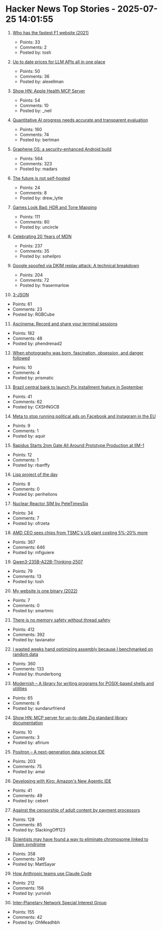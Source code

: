 # Hacker News Top Stories - 2025-07-25 14:01:55

1. [Who has the fastest F1 website (2021)](https://jakearchibald.com/2021/f1-perf-part-3/)
   - Points: 33
   - Comments: 2
   - Posted by: tosh

2. [Up to date prices for LLM APIs all in one place](https://pricepertoken.com/)
   - Points: 50
   - Comments: 36
   - Posted by: alexellman

3. [Show HN: Apple Health MCP Server](https://github.com/neiltron/apple-health-mcp)
   - Points: 54
   - Comments: 10
   - Posted by: _neil

4. [Quantitative AI progress needs accurate and transparent evaluation](https://mathstodon.xyz/@tao/114910028356641733)
   - Points: 160
   - Comments: 74
   - Posted by: bertman

5. [Graphene OS: a security-enhanced Android build](https://lwn.net/SubscriberLink/1030004/898017c7953c0946/)
   - Points: 564
   - Comments: 323
   - Posted by: madars

6. [The future is not self-hosted](https://www.drewlyton.com/story/the-future-is-not-self-hosted/)
   - Points: 24
   - Comments: 8
   - Posted by: drew_lytle

7. [Games Look Bad: HDR and Tone Mapping](https://ventspace.wordpress.com/2017/10/20/games-look-bad-part-1-hdr-and-tone-mapping/)
   - Points: 111
   - Comments: 80
   - Posted by: uncircle

8. [Celebrating 20 Years of MDN](https://developer.mozilla.org/en-US/blog/mdn-turns-20/)
   - Points: 237
   - Comments: 35
   - Posted by: soheilpro

9. [Google spoofed via DKIM replay attack: A technical breakdown](https://easydmarc.com/blog/google-spoofed-via-dkim-replay-attack-a-technical-breakdown/)
   - Points: 204
   - Comments: 72
   - Posted by: frasermarlow

10. [3-JSON](https://rgbcu.be/blog/3-json/)
   - Points: 61
   - Comments: 23
   - Posted by: RGBCube

11. [Asciinema: Record and share your terminal sessions](https://asciinema.org)
   - Points: 182
   - Comments: 48
   - Posted by: phendrenad2

12. [When photography was born, fascination, obsession, and danger followed](https://www.washingtonpost.com/books/2025/07/12/flashes-brilliance-history-early-photography-anika-burgess-review/)
   - Points: 10
   - Comments: 4
   - Posted by: prismatic

13. [Brazil central bank to launch Pix installment feature in September](https://www.reuters.com/technology/brazil-central-bank-launch-pix-installment-feature-september-2025-04-03/)
   - Points: 41
   - Comments: 62
   - Posted by: CXSHNGCB

14. [Meta to stop running political ads on Facebook and Instagram in the EU](https://www.euractiv.com/section/tech/news/meta-to-stop-running-political-ads-on-facebook-and-instagram/)
   - Points: 9
   - Comments: 1
   - Posted by: aquir

15. [Rapidus Starts 2nm Gate All Around Prototype Production at IIM-1](https://www.servethehome.com/rapidus-starts-2nm-gate-all-around-prototype-production-at-iim-1/)
   - Points: 12
   - Comments: 1
   - Posted by: rbanffy

16. [Lisp project of the day](https://40ants.com/lisp-project-of-the-day/index.html)
   - Points: 8
   - Comments: 0
   - Posted by: perihelions

17. [Nuclear Reactor SIM by PeteTimesSix](https://petetimessix.itch.io/nuclear-reactors)
   - Points: 34
   - Comments: 7
   - Posted by: ofrzeta

18. [AMD CEO sees chips from TSMC's US plant costing 5%-20% more](https://www.bloomberg.com/news/articles/2025-07-23/amd-ceo-su-sees-chips-from-us-tsmc-plant-costing-5-to-20-more)
   - Points: 367
   - Comments: 646
   - Posted by: mfiguiere

19. [Qwen3-235B-A22B-Thinking-2507](https://huggingface.co/Qwen/Qwen3-235B-A22B-Thinking-2507)
   - Points: 79
   - Comments: 13
   - Posted by: tosh

20. [My website is one binary (2022)](https://j3s.sh/thought/my-website-is-one-binary.html)
   - Points: 7
   - Comments: 0
   - Posted by: smartmic

21. [There is no memory safety without thread safety](https://www.ralfj.de/blog/2025/07/24/memory-safety.html)
   - Points: 412
   - Comments: 392
   - Posted by: tavianator

22. [I wasted weeks hand optimizing assembly because I benchmarked on random data](https://www.vidarholen.net/contents/blog/?p=1160)
   - Points: 360
   - Comments: 133
   - Posted by: thunderbong

23. [Modernish – A library for writing programs for POSIX-based shells and utilities](https://github.com/modernish/modernish)
   - Points: 65
   - Comments: 6
   - Posted by: sundarurfriend

24. [Show HN: MCP server for up-to-date Zig standard library documentation](https://github.com/zig-wasm/zig-mcp)
   - Points: 10
   - Comments: 3
   - Posted by: afirium

25. [Positron – A next-generation data science IDE](https://positron.posit.co/)
   - Points: 203
   - Comments: 75
   - Posted by: amai

26. [Developing with Kiro: Amazon's New Agentic IDE](https://yehudacohen.substack.com/p/developing-with-kiro-amazons-new)
   - Points: 41
   - Comments: 49
   - Posted by: cebert

27. [Against the censorship of adult content by payment processors](https://soatok.blog/2025/07/24/against-the-censorship-of-adult-content-by-payment-processors/)
   - Points: 128
   - Comments: 85
   - Posted by: SlackingOff123

28. [Scientists may have found a way to eliminate chromosome linked to Down syndrome](https://academic.oup.com/pnasnexus/article/4/2/pgaf022/8016019)
   - Points: 358
   - Comments: 349
   - Posted by: MattSayar

29. [How Anthropic teams use Claude Code](https://www.anthropic.com/news/how-anthropic-teams-use-claude-code)
   - Points: 212
   - Comments: 156
   - Posted by: yurivish

30. [Inter-Planetary Network Special Interest Group](https://www.ipnsig.org)
   - Points: 155
   - Comments: 42
   - Posted by: OhMeadhbh

